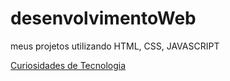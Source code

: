 # desenvolvimentoWeb
 meus projetos utilizando HTML, CSS, JAVASCRIPT

 <a href="https://williamneves-m.github.io/desenvolvimentoWeb/siteAndroid/#">Curiosidades de Tecnologia</a>
